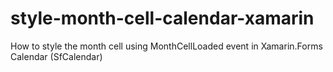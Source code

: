 # style-month-cell-calendar-xamarin
How to style the month cell using MonthCellLoaded event in Xamarin.Forms Calendar (SfCalendar)

